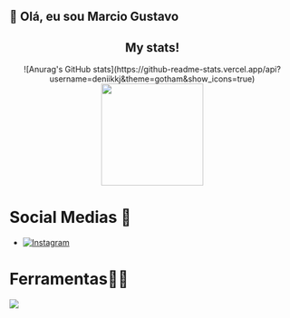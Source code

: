 ## 👋 Olá, eu sou Marcio Gustavo

<!--
**deniikkj/deniikkj** is a ✨ _special_ ✨ repository because its `README.md` (this file) appears on your GitHub profile.

Here are some ideas to get you started:

- 🌱 I’m currently learning Dev Web Full Stack
- 😄 Pronouns: Ele/Dele
-->

<div align="center">
    <h2>My stats!</h2>
![Anurag's GitHub stats](https://github-readme-stats.vercel.app/api?username=deniikkj&theme=gotham&show_icons=true)
</a>
  <a href="https://github.com/gt02-Sul/convoychat">
    <img height="180em" src="https://github-readme-stats.vercel.app/api/top-langs?username=gt02-Sul&layout=compact&langs_count=8&card_width=320&theme=transparent" />
  </a>  
</div>

# Social Medias 📲
   *  [![Instagram](https://img.shields.io/badge/-Instagram-%23E4405F?style=for-the-badge&logo=instagram&logoColor=white)](https://www.instagram.com/kkdeniii/) 

# Ferramentas👨‍💻
 <p>
  <a href="https://skillicons.dev">
    <img src="https://skillicons.dev/icons?i=html,js,react,nodejs,git,bootstrap,css,npm,github" />
  </a>
</p>

